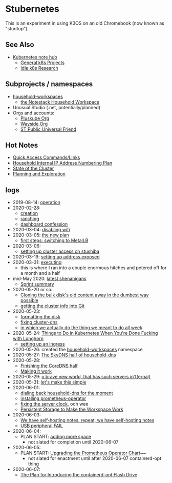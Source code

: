 # Stubernetes

This is an experiment in using K3OS on an old Chromebook (now known as "studtop").

## See Also

- [Kubernetes note hub](f7ab56ca-06db-4c96-808f-4d0b0ee47819.md)
  - [General k8s Projects](950653f7-1ddf-4a58-a8bd-e3d2df544bb4.md)
  - [Idle k8s Research](fe193832-2ffa-4cd4-a458-ec2c73cbe9b3.md)

## Subprojects / namespaces

- [household-workspaces](98583255-8ee5-4d4d-aade-92dbdde01f63.md)
  - [the Notestack Household Workspace](67826054-ed26-41e6-80c9-5d677e6a8cba.md)
- Unusual Studio (.net, potentially/planned)
- Orgs and accounts:
  - [Pluskube Org](5a693b09-a5ea-4305-a375-2aaff05f1048.md)
  - [Wayside Org](3d49b071-e0f1-4c21-99f0-c8be7b2361dc.md)
  - [ST Public Universal Friend](1b61dbdc-5013-4ca8-825e-6d49db1eca61.md)

## Hot Notes

- [Quick Access Commands/Links](8b628486-97a4-4439-a7ab-8cde0c7b6b59.md)
- [Household Internal IP Address Numbering Plan](13a3f35d-bc38-4427-85e7-30ce8352e1d7.md)
- [State of the Cluster](a4389025-9425-4fe1-ab3b-8d086bce6a13.md)
- [Planning and Exploration](9ac503ed-a6d8-4fc3-996b-d1e94d18e139.md)

## logs

- 2019-08-14: [operation](7c4b615a-033c-4230-97f7-0e91139b5c9a.md)
- 2020-02-28:
  - [creation](c83c7062-d45b-411b-9420-0db45f85be2b.md)
  - [ranching](8feab719-bfad-45ac-938e-3ccb9f8c9e72.md)
  - [dashboard confession](45fb7e26-f342-4cd3-814c-5e9ac43af602.md)
- 2020-03-04: [disabling wifi](8e14bac7-619e-42a3-9730-8355005383c5.md)
- 2020-03-05: [the new plan](aea5717c-3578-4b53-a070-7677e36b1d04.md)
  - [first steps: switching to MetalLB](27f5f508-d869-4292-9036-30fc0ccaf014.md)
- 2020-03-06:
  - [setting up cluster access on stushiba](b9a55188-647f-4cd0-ab69-6df7e25ccb24.md)
- 2020-03-19: [setting up address.exposed](07e52fe5-91ae-4f98-a565-dcf10e3232c2.md)
- 2020-03-31: [executing](515478b1-74db-434c-9949-1053d46aa653.md)
  - this is where I ran into a couple enormous hitches and petered off for a month and a half
- mid-May 2020: [latest shenanigans](de490ea9-f480-4e03-a671-0d1173753c53.md)
  - [Sprint summary](40c69f2f-1c10-4ae6-a40b-cdd74c8e26bf.md)
- 2020-05-20 or so:
  - [Cloning the bulk disk's old content away in the dumbest way possible](50db1a39-be99-42ff-ab74-ab0661d0ca2d.md)
  - [getting the cluster info into Git](a66292a0-b50c-42ac-971b-5cc23cf6e91a.md)
- 2020-05-23:
  - [formatting the disk](d5d05f3d-21b7-4445-ac6b-8d0e3f483f37.md)
  - [fixing cluster-dns](38a68c9c-c6af-43a8-a24c-2d2300528464.md)
  - [in which we actually do the thing we meant to do all week](965ae40d-d67d-4adc-aef6-727290dc44c4.md)
- 2020-05-24: [Things to Do in Kubernetes When You're Done Fucking with Longhorn](3bfb1a24-ca82-41f0-a2b0-fa8a0ba7d8b8.md)
  - [setting up an ingress](3758cf1a-01a7-4529-8344-9f4e621eb8c7.md)
- 2020-05-26: created the [household-workspaces](98583255-8ee5-4d4d-aade-92dbdde01f63.md) namespace
- 2020-05-27: [The SkyDNS half of household-dns](598de530-7e33-44eb-83ce-e15edf3a5405.md)
- 2020-05-28:
  - [Finishing the CoreDNS half](84be6927-2ff2-461b-9078-86d31e9f3509.md)
  - [Making it work](219b93f6-2ec1-4c82-9d8b-e2919417cbb3.md)
- 2020-05-29: [o brave new world, that has such servers in't(ernal)](62dd6ff2-2f9b-410c-ab05-0c11abcca74b.md)
- 2020-05-31: [let's make this simple](fe1f8446-6298-42b3-a0ad-da51295a4ebe.md)
- 2020-06-01:
  - [dialing back household-dns for the moment](b732fb93-07d4-4ca1-a0e1-306e4ac98a35.md)
  - [installing prometheus-operator](45ec0eb8-05e7-474d-ad8e-3153c23b4daf.md)
  - [fixing the server clock](a55d7878-a29b-4cef-a151-4cfd765ebb88.md), ooh wee
  - [Persistent Storage to Make the Workspace Work](54250980-bf8c-43a7-a028-d838467bbb33.md)
- 2020-06-03:
  - [We have self-hosting notes, repeat, we have self-hosting notes](1558a75c-b543-452d-a119-d584595479ab.md)
  - [USB peripheral FAIL](86357bd3-3773-4f91-bc47-1aa9c04e5a16.md)
- 2020-06-04:
  - PLAN START: [adding more space](e592bf80-3dd2-4689-934f-2374a487308d.md)
    - not slated for completion until 2020-06-07
- 2020-06-05:
  - PLAN START: [Upgrading the Prometheus Operator Chart](fd75a490-63d2-4736-a3e3-a6cad0634d5d.md)~~
    - not slated for enactment until after 2020-06-07 containerd-opt thing
- 2020-06-07:
  - [The Plan for Introducing the containerd-opt Flash Drive](c8dc2bdd-4e39-4b37-88c5-dc1d29415557.md)
